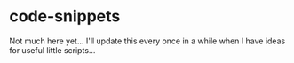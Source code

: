 # code-snippets

Not much here yet... I'll update this every once in a while when I have ideas for useful little scripts...
